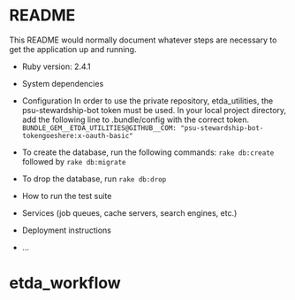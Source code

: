 # README

This README would normally document whatever steps are necessary to get the
application up and running.

* Ruby version: 2.4.1

* System dependencies

* Configuration
In order to use the private repository, etda_utilities, the psu-stewardship-bot token must be used.  In your local project directory, add the following line to .bundle/config with the correct token.
`BUNDLE_GEM__ETDA_UTILITIES@GITHUB__COM: "psu-stewardship-bot-tokengoeshere:x-oauth-basic"`
* To create the database, run the following commands: `rake db:create` followed by `rake db:migrate`
* To drop the database, run `rake db:drop`

* How to run the test suite

* Services (job queues, cache servers, search engines, etc.)

* Deployment instructions

* ...
# etda_workflow
